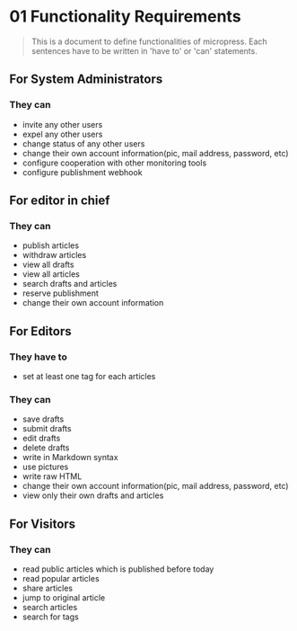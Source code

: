 # 01 Functionality Requirements

> This is a document to define functionalities of micropress.
> Each sentences have to be written in 'have to' or 'can' statements.

## For System Administrators

### They can

- invite any other users
- expel any other users
- change status of any other users
- change their own account information(pic, mail address, password, etc)
- configure cooperation with other monitoring tools
- configure publishment webhook

## For editor in chief

### They can

- publish articles
- withdraw articles
- view all drafts
- view all articles
- search drafts and articles
- reserve publishment
- change their own account information

## For Editors

### They have to

- set at least one tag for each articles

### They can

- save drafts
- submit drafts
- edit drafts
- delete drafts
- write in Markdown syntax
- use pictures
- write raw HTML
- change their own account information(pic, mail address, password, etc)
- view only their own drafts and articles

## For Visitors

### They can

- read public articles which is published before today
- read popular articles
- share articles
- jump to original article
- search articles
- search for tags
